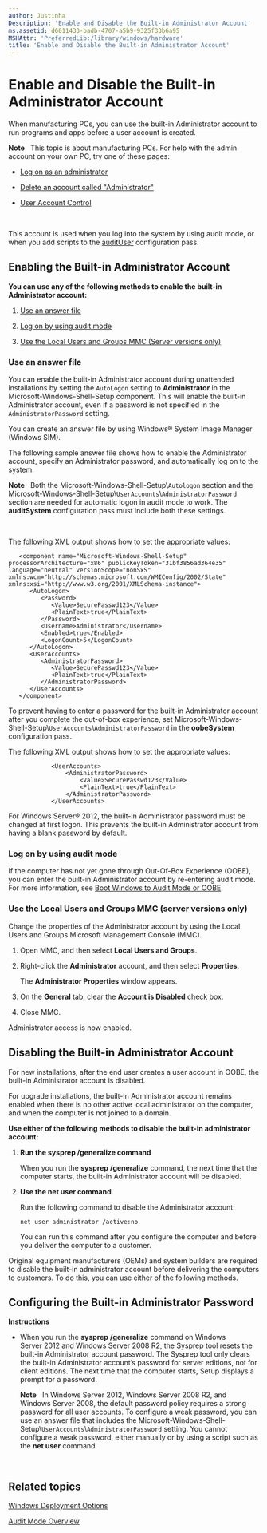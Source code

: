 ```yaml
---
author: Justinha
Description: 'Enable and Disable the Built-in Administrator Account'
ms.assetid: d6011433-badb-4707-a5b9-9325f33b6a95
MSHAttr: 'PreferredLib:/library/windows/hardware'
title: 'Enable and Disable the Built-in Administrator Account'
---
```


# Enable and Disable the Built-in Administrator Account


When manufacturing PCs, you can use the built-in Administrator account to run programs and apps before a user account is created.

**Note**  
This topic is about manufacturing PCs. For help with the admin account on your own PC, try one of these pages:

-   [Log on as an administrator](http://go.microsoft.com/fwlink/?LinkId=506857)

-   [Delete an account called "Administrator"](http://go.microsoft.com/fwlink/?LinkId=506858)

-   [User Account Control](http://go.microsoft.com/fwlink/?LinkId=277139)

 

This account is used when you log into the system by using audit mode, or when you add scripts to the [auditUser](audituser.md) configuration pass.

## <span id="Enabling_the_Built-in_Administrator_Account"></span><span id="enabling_the_built-in_administrator_account"></span><span id="ENABLING_THE_BUILT-IN_ADMINISTRATOR_ACCOUNT"></span>Enabling the Built-in Administrator Account


**You can use any of the following methods to enable the built-in Administrator account:**

1.  [Use an answer file](#useananswerfile)

2.  [Log on by using audit mode](#logonusingauditmode)

3.  [Use the Local Users and Groups MMC (Server versions only)](#usemmcconsole)

### <span id="UseAnAnswerFile"></span><span id="useananswerfile"></span><span id="USEANANSWERFILE"></span>Use an answer file

You can enable the built-in Administrator account during unattended installations by setting the `AutoLogon` setting to **Administrator** in the Microsoft-Windows-Shell-Setup component. This will enable the built-in Administrator account, even if a password is not specified in the `AdministratorPassword` setting.

You can create an answer file by using Windows® System Image Manager (Windows SIM).

The following sample answer file shows how to enable the Administrator account, specify an Administrator password, and automatically log on to the system.

**Note**  
Both the Microsoft-Windows-Shell-Setup\\`Autologon` section and the Microsoft-Windows-Shell-Setup\\`UserAccounts`\\`AdministratorPassword` section are needed for automatic logon in audit mode to work. The **auditSystem** configuration pass must include both these settings.

 

The following XML output shows how to set the appropriate values:

``` syntax
   <component name="Microsoft-Windows-Shell-Setup" processorArchitecture="x86" publicKeyToken="31bf3856ad364e35" language="neutral" versionScope="nonSxS" xmlns:wcm="http://schemas.microsoft.com/WMIConfig/2002/State" xmlns:xsi="http://www.w3.org/2001/XMLSchema-instance">
      <AutoLogon>
         <Password>
            <Value>SecurePasswd123</Value> 
            <PlainText>true</PlainText> 
         </Password>
         <Username>Administrator</Username> 
         <Enabled>true</Enabled> 
         <LogonCount>5</LogonCount> 
      </AutoLogon>
      <UserAccounts>
         <AdministratorPassword>
            <Value>SecurePasswd123</Value> 
            <PlainText>true</PlainText> 
         </AdministratorPassword>
      </UserAccounts>
   </component>
```

To prevent having to enter a password for the built-in Administrator account after you complete the out-of-box experience, set Microsoft-Windows-Shell-Setup\\`UserAccounts`\\`AdministratorPassword` in the **oobeSystem** configuration pass.

The following XML output shows how to set the appropriate values:

``` syntax
            <UserAccounts>
                <AdministratorPassword>
                    <Value>SecurePasswd123</Value>
                    <PlainText>true</PlainText>
                </AdministratorPassword>
            </UserAccounts>
```

For Windows Server® 2012, the built-in Administrator password must be changed at first logon. This prevents the built-in Administrator account from having a blank password by default.

### <span id="LogOnUsingAuditMode"></span><span id="logonusingauditmode"></span><span id="LOGONUSINGAUDITMODE"></span>Log on by using audit mode

If the computer has not yet gone through Out-Of-Box Experience (OOBE), you can enter the built-in Administrator account by re-entering audit mode. For more information, see [Boot Windows to Audit Mode or OOBE](boot-windows-to-audit-mode-or-oobe.md).

### <span id="UseMMCConsole"></span><span id="usemmcconsole"></span><span id="USEMMCCONSOLE"></span>Use the Local Users and Groups MMC (server versions only)

Change the properties of the Administrator account by using the Local Users and Groups Microsoft Management Console (MMC).

1.  Open MMC, and then select **Local Users and Groups**.

2.  Right-click the **Administrator** account, and then select **Properties**.

    The **Administrator Properties** window appears.

3.  On the **General** tab, clear the **Account is Disabled** check box.

4.  Close MMC.

Administrator access is now enabled.

## <span id="Disabling_the_Built-in_Administrator_Account"></span><span id="disabling_the_built-in_administrator_account"></span><span id="DISABLING_THE_BUILT-IN_ADMINISTRATOR_ACCOUNT"></span>Disabling the Built-in Administrator Account


For new installations, after the end user creates a user account in OOBE, the built-in Administrator account is disabled.

For upgrade installations, the built-in Administrator account remains enabled when there is no other active local administrator on the computer, and when the computer is not joined to a domain.

**Use either of the following methods to disable the built-in administrator account:**

1.  **Run the sysprep /generalize command**

    When you run the **sysprep /generalize** command, the next time that the computer starts, the built-in Administrator account will be disabled.

2.  **Use the net user command**

    Run the following command to disable the Administrator account:

    ``` syntax
    net user administrator /active:no
    ```

    You can run this command after you configure the computer and before you deliver the computer to a customer.

Original equipment manufacturers (OEMs) and system builders are required to disable the built-in administrator account before delivering the computers to customers. To do this, you can use either of the following methods.

## <span id="Configuring_the_Built-in_Administrator_Password"></span><span id="configuring_the_built-in_administrator_password"></span><span id="CONFIGURING_THE_BUILT-IN_ADMINISTRATOR_PASSWORD"></span>Configuring the Built-in Administrator Password


**Instructions**

-   When you run the **sysprep /generalize** command on Windows Server 2012 and Windows Server 2008 R2, the Sysprep tool resets the built-in Administrator account password. The Sysprep tool only clears the built-in Administrator account’s password for server editions, not for client editions. The next time that the computer starts, Setup displays a prompt for a password.

    **Note**  
    In Windows Server 2012, Windows Server 2008 R2, and Windows Server 2008, the default password policy requires a strong password for all user accounts. To configure a weak password, you can use an answer file that includes the Microsoft-Windows-Shell-Setup\\`UserAccounts`\\`AdministratorPassword` setting. You cannot configure a weak password, either manually or by using a script such as the **net user** command.

     

## <span id="related_topics"></span>Related topics


[Windows Deployment Options](windows-deployment-options.md)

[Audit Mode Overview](audit-mode-overview.md)

 

 






